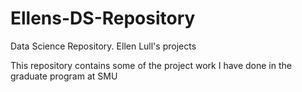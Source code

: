 # Ellens-DS-Repository
Data Science Repository.  Ellen Lull's projects

This repository contains some of the project work I have done in the graduate program at SMU
